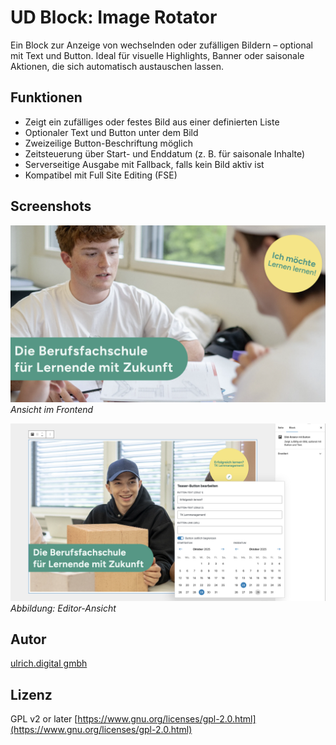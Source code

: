 # UD Block: Image Rotator

Ein Block zur Anzeige von wechselnden oder zufälligen Bildern – optional mit Text und Button.
Ideal für visuelle Highlights, Banner oder saisonale Aktionen, die sich automatisch austauschen lassen.



## Funktionen

- Zeigt ein zufälliges oder festes Bild aus einer definierten Liste
- Optionaler Text und Button unter dem Bild
- Zweizeilige Button-Beschriftung möglich
- Zeitsteuerung über Start- und Enddatum (z. B. für saisonale Inhalte)
- Serverseitige Ausgabe mit Fallback, falls kein Bild aktiv ist
- Kompatibel mit Full Site Editing (FSE)


## Screenshots

![Frontend-Ansicht](./assets/ud-image-rotator.png)
*Ansicht im Frontend*

![Editor-Ansicht](./assets/ud-image-rotator_02.png)
*Abbildung: Editor-Ansicht*











## Autor

[ulrich.digital gmbh](https://ulrich.digital)


## Lizenz

GPL v2 or later
[https://www.gnu.org/licenses/gpl-2.0.html](https://www.gnu.org/licenses/gpl-2.0.html)